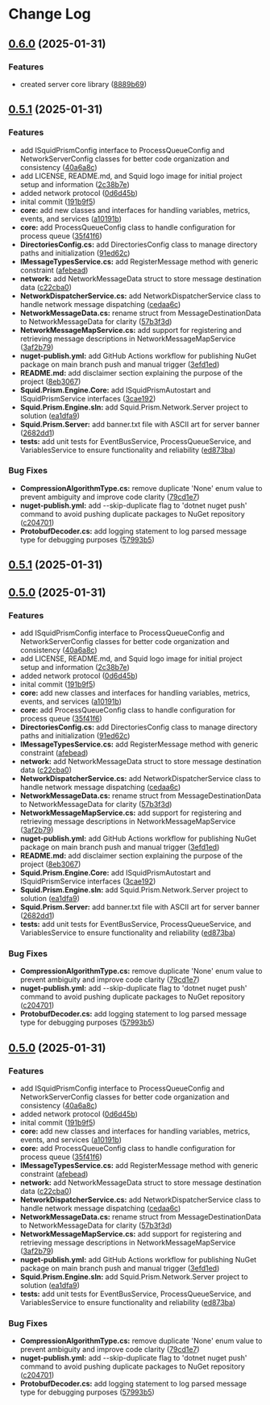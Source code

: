 # Change Log

<a name="0.6.0"></a>
## [0.6.0](https://www.github.com/tgiachi/Squid.Prism.Engine/releases/tag/v0.6.0) (2025-01-31)

### Features

* created server core library ([8889b69](https://www.github.com/tgiachi/Squid.Prism.Engine/commit/8889b696933fb989b68010c2260251444940cf2b))

<a name="0.5.1"></a>
## [0.5.1](https://www.github.com/tgiachi/Squid.Prism.Engine/releases/tag/v0.5.1) (2025-01-31)

### Features

* add ISquidPrismConfig interface to ProcessQueueConfig and NetworkServerConfig classes for better code organization and consistency ([40a6a8c](https://www.github.com/tgiachi/Squid.Prism.Engine/commit/40a6a8ca4b9f48c3a9705ebecb3f83cad0b31c94))
* add LICENSE, README.md, and Squid logo image for initial project setup and information ([2c38b7e](https://www.github.com/tgiachi/Squid.Prism.Engine/commit/2c38b7e45f3fe677debf2d3fc773ea641eafff59))
* added network protocol ([0d6d45b](https://www.github.com/tgiachi/Squid.Prism.Engine/commit/0d6d45ba1417a34f4bf434e0e06d7e935b246b5c))
* inital commit ([191b9f5](https://www.github.com/tgiachi/Squid.Prism.Engine/commit/191b9f579af9424805565086684a16d8cf4091cb))
* **core:** add new classes and interfaces for handling variables, metrics, events, and services ([a10191b](https://www.github.com/tgiachi/Squid.Prism.Engine/commit/a10191bf0f950ff43df74c3a60f83310ae4a6fbc))
* **core:** add ProcessQueueConfig class to handle configuration for process queue ([35f41f6](https://www.github.com/tgiachi/Squid.Prism.Engine/commit/35f41f61cfa75089ab0c9b4ec5062b6da08ac395))
* **DirectoriesConfig.cs:** add DirectoriesConfig class to manage directory paths and initialization ([91ed62c](https://www.github.com/tgiachi/Squid.Prism.Engine/commit/91ed62cbfd8c9c0e54c3394999c49dc677ea27fa))
* **IMessageTypesService.cs:** add RegisterMessage method with generic constraint ([afebead](https://www.github.com/tgiachi/Squid.Prism.Engine/commit/afebead56e0be3620fdf223f0e71ca54fcbe523b))
* **network:** add NetworkMessageData struct to store message destination data ([c22cba0](https://www.github.com/tgiachi/Squid.Prism.Engine/commit/c22cba0db2fb9d61ae7cdc851d8fff93bd575443))
* **NetworkDispatcherService.cs:** add NetworkDispatcherService class to handle network message dispatching ([cedaa6c](https://www.github.com/tgiachi/Squid.Prism.Engine/commit/cedaa6c7ee2907f0ec647099d07737b04e337cba))
* **NetworkMessageData.cs:** rename struct from MessageDestinationData to NetworkMessageData for clarity ([57b3f3d](https://www.github.com/tgiachi/Squid.Prism.Engine/commit/57b3f3d98b596f17311f06229ae1ab18fee93445))
* **NetworkMessageMapService.cs:** add support for registering and retrieving message descriptions in NetworkMessageMapService ([3af2b79](https://www.github.com/tgiachi/Squid.Prism.Engine/commit/3af2b79349016d84ff731a14692480d829222103))
* **nuget-publish.yml:** add GitHub Actions workflow for publishing NuGet package on main branch push and manual trigger ([3efd1ed](https://www.github.com/tgiachi/Squid.Prism.Engine/commit/3efd1edb7ed98860c9e1a19eddca0ae7caaf5e48))
* **README.md:** add disclaimer section explaining the purpose of the project ([8eb3067](https://www.github.com/tgiachi/Squid.Prism.Engine/commit/8eb30675b6cca306cb2886e3facbb843686c32a5))
* **Squid.Prism.Engine.Core:** add ISquidPrismAutostart and ISquidPrismService interfaces ([3cae192](https://www.github.com/tgiachi/Squid.Prism.Engine/commit/3cae192a3b2a376f3affb67ee7b4ea5859876bfb))
* **Squid.Prism.Engine.sln:** add Squid.Prism.Network.Server project to solution ([ea1dfa9](https://www.github.com/tgiachi/Squid.Prism.Engine/commit/ea1dfa9ecbfe9b4e578bb552cef95c04a249e48d))
* **Squid.Prism.Server:** add banner.txt file with ASCII art for server banner ([2682dd1](https://www.github.com/tgiachi/Squid.Prism.Engine/commit/2682dd125c1f84c8419fddeceb579c36916d1b01))
* **tests:** add unit tests for EventBusService, ProcessQueueService, and VariablesService to ensure functionality and reliability ([ed873ba](https://www.github.com/tgiachi/Squid.Prism.Engine/commit/ed873ba2adb599351acc262e8eaa3083a6ae4785))

### Bug Fixes

* **CompressionAlgorithmType.cs:** remove duplicate 'None' enum value to prevent ambiguity and improve code clarity ([79cd1e7](https://www.github.com/tgiachi/Squid.Prism.Engine/commit/79cd1e7cc3d353f98710c2598e56bbf255b7bbf9))
* **nuget-publish.yml:** add --skip-duplicate flag to 'dotnet nuget push' command to avoid pushing duplicate packages to NuGet repository ([c204701](https://www.github.com/tgiachi/Squid.Prism.Engine/commit/c204701de8b306738024b3d6b7db1cbcf0310f15))
* **ProtobufDecoder.cs:** add logging statement to log parsed message type for debugging purposes ([57993b5](https://www.github.com/tgiachi/Squid.Prism.Engine/commit/57993b5ef183a217dde9e2eaf78872ff2a5a182d))

<a name="0.5.1"></a>
## [0.5.1](https://www.github.com/tgiachi/Squid.Prism.Engine/releases/tag/v0.5.1) (2025-01-31)

<a name="0.5.0"></a>
## [0.5.0](https://www.github.com/tgiachi/Squid.Prism.Engine/releases/tag/v0.5.0) (2025-01-31)

### Features

* add ISquidPrismConfig interface to ProcessQueueConfig and NetworkServerConfig classes for better code organization and consistency ([40a6a8c](https://www.github.com/tgiachi/Squid.Prism.Engine/commit/40a6a8ca4b9f48c3a9705ebecb3f83cad0b31c94))
* add LICENSE, README.md, and Squid logo image for initial project setup and information ([2c38b7e](https://www.github.com/tgiachi/Squid.Prism.Engine/commit/2c38b7e45f3fe677debf2d3fc773ea641eafff59))
* added network protocol ([0d6d45b](https://www.github.com/tgiachi/Squid.Prism.Engine/commit/0d6d45ba1417a34f4bf434e0e06d7e935b246b5c))
* inital commit ([191b9f5](https://www.github.com/tgiachi/Squid.Prism.Engine/commit/191b9f579af9424805565086684a16d8cf4091cb))
* **core:** add new classes and interfaces for handling variables, metrics, events, and services ([a10191b](https://www.github.com/tgiachi/Squid.Prism.Engine/commit/a10191bf0f950ff43df74c3a60f83310ae4a6fbc))
* **core:** add ProcessQueueConfig class to handle configuration for process queue ([35f41f6](https://www.github.com/tgiachi/Squid.Prism.Engine/commit/35f41f61cfa75089ab0c9b4ec5062b6da08ac395))
* **DirectoriesConfig.cs:** add DirectoriesConfig class to manage directory paths and initialization ([91ed62c](https://www.github.com/tgiachi/Squid.Prism.Engine/commit/91ed62cbfd8c9c0e54c3394999c49dc677ea27fa))
* **IMessageTypesService.cs:** add RegisterMessage method with generic constraint ([afebead](https://www.github.com/tgiachi/Squid.Prism.Engine/commit/afebead56e0be3620fdf223f0e71ca54fcbe523b))
* **network:** add NetworkMessageData struct to store message destination data ([c22cba0](https://www.github.com/tgiachi/Squid.Prism.Engine/commit/c22cba0db2fb9d61ae7cdc851d8fff93bd575443))
* **NetworkDispatcherService.cs:** add NetworkDispatcherService class to handle network message dispatching ([cedaa6c](https://www.github.com/tgiachi/Squid.Prism.Engine/commit/cedaa6c7ee2907f0ec647099d07737b04e337cba))
* **NetworkMessageData.cs:** rename struct from MessageDestinationData to NetworkMessageData for clarity ([57b3f3d](https://www.github.com/tgiachi/Squid.Prism.Engine/commit/57b3f3d98b596f17311f06229ae1ab18fee93445))
* **NetworkMessageMapService.cs:** add support for registering and retrieving message descriptions in NetworkMessageMapService ([3af2b79](https://www.github.com/tgiachi/Squid.Prism.Engine/commit/3af2b79349016d84ff731a14692480d829222103))
* **nuget-publish.yml:** add GitHub Actions workflow for publishing NuGet package on main branch push and manual trigger ([3efd1ed](https://www.github.com/tgiachi/Squid.Prism.Engine/commit/3efd1edb7ed98860c9e1a19eddca0ae7caaf5e48))
* **README.md:** add disclaimer section explaining the purpose of the project ([8eb3067](https://www.github.com/tgiachi/Squid.Prism.Engine/commit/8eb30675b6cca306cb2886e3facbb843686c32a5))
* **Squid.Prism.Engine.Core:** add ISquidPrismAutostart and ISquidPrismService interfaces ([3cae192](https://www.github.com/tgiachi/Squid.Prism.Engine/commit/3cae192a3b2a376f3affb67ee7b4ea5859876bfb))
* **Squid.Prism.Engine.sln:** add Squid.Prism.Network.Server project to solution ([ea1dfa9](https://www.github.com/tgiachi/Squid.Prism.Engine/commit/ea1dfa9ecbfe9b4e578bb552cef95c04a249e48d))
* **Squid.Prism.Server:** add banner.txt file with ASCII art for server banner ([2682dd1](https://www.github.com/tgiachi/Squid.Prism.Engine/commit/2682dd125c1f84c8419fddeceb579c36916d1b01))
* **tests:** add unit tests for EventBusService, ProcessQueueService, and VariablesService to ensure functionality and reliability ([ed873ba](https://www.github.com/tgiachi/Squid.Prism.Engine/commit/ed873ba2adb599351acc262e8eaa3083a6ae4785))

### Bug Fixes

* **CompressionAlgorithmType.cs:** remove duplicate 'None' enum value to prevent ambiguity and improve code clarity ([79cd1e7](https://www.github.com/tgiachi/Squid.Prism.Engine/commit/79cd1e7cc3d353f98710c2598e56bbf255b7bbf9))
* **nuget-publish.yml:** add --skip-duplicate flag to 'dotnet nuget push' command to avoid pushing duplicate packages to NuGet repository ([c204701](https://www.github.com/tgiachi/Squid.Prism.Engine/commit/c204701de8b306738024b3d6b7db1cbcf0310f15))
* **ProtobufDecoder.cs:** add logging statement to log parsed message type for debugging purposes ([57993b5](https://www.github.com/tgiachi/Squid.Prism.Engine/commit/57993b5ef183a217dde9e2eaf78872ff2a5a182d))

<a name="0.5.0"></a>
## [0.5.0](https://www.github.com/tgiachi/Squid.Prism.Engine/releases/tag/v0.5.0) (2025-01-31)

### Features

* add ISquidPrismConfig interface to ProcessQueueConfig and NetworkServerConfig classes for better code organization and consistency ([40a6a8c](https://www.github.com/tgiachi/Squid.Prism.Engine/commit/40a6a8ca4b9f48c3a9705ebecb3f83cad0b31c94))
* added network protocol ([0d6d45b](https://www.github.com/tgiachi/Squid.Prism.Engine/commit/0d6d45ba1417a34f4bf434e0e06d7e935b246b5c))
* inital commit ([191b9f5](https://www.github.com/tgiachi/Squid.Prism.Engine/commit/191b9f579af9424805565086684a16d8cf4091cb))
* **core:** add new classes and interfaces for handling variables, metrics, events, and services ([a10191b](https://www.github.com/tgiachi/Squid.Prism.Engine/commit/a10191bf0f950ff43df74c3a60f83310ae4a6fbc))
* **core:** add ProcessQueueConfig class to handle configuration for process queue ([35f41f6](https://www.github.com/tgiachi/Squid.Prism.Engine/commit/35f41f61cfa75089ab0c9b4ec5062b6da08ac395))
* **IMessageTypesService.cs:** add RegisterMessage method with generic constraint ([afebead](https://www.github.com/tgiachi/Squid.Prism.Engine/commit/afebead56e0be3620fdf223f0e71ca54fcbe523b))
* **network:** add NetworkMessageData struct to store message destination data ([c22cba0](https://www.github.com/tgiachi/Squid.Prism.Engine/commit/c22cba0db2fb9d61ae7cdc851d8fff93bd575443))
* **NetworkDispatcherService.cs:** add NetworkDispatcherService class to handle network message dispatching ([cedaa6c](https://www.github.com/tgiachi/Squid.Prism.Engine/commit/cedaa6c7ee2907f0ec647099d07737b04e337cba))
* **NetworkMessageData.cs:** rename struct from MessageDestinationData to NetworkMessageData for clarity ([57b3f3d](https://www.github.com/tgiachi/Squid.Prism.Engine/commit/57b3f3d98b596f17311f06229ae1ab18fee93445))
* **NetworkMessageMapService.cs:** add support for registering and retrieving message descriptions in NetworkMessageMapService ([3af2b79](https://www.github.com/tgiachi/Squid.Prism.Engine/commit/3af2b79349016d84ff731a14692480d829222103))
* **nuget-publish.yml:** add GitHub Actions workflow for publishing NuGet package on main branch push and manual trigger ([3efd1ed](https://www.github.com/tgiachi/Squid.Prism.Engine/commit/3efd1edb7ed98860c9e1a19eddca0ae7caaf5e48))
* **Squid.Prism.Engine.sln:** add Squid.Prism.Network.Server project to solution ([ea1dfa9](https://www.github.com/tgiachi/Squid.Prism.Engine/commit/ea1dfa9ecbfe9b4e578bb552cef95c04a249e48d))
* **tests:** add unit tests for EventBusService, ProcessQueueService, and VariablesService to ensure functionality and reliability ([ed873ba](https://www.github.com/tgiachi/Squid.Prism.Engine/commit/ed873ba2adb599351acc262e8eaa3083a6ae4785))

### Bug Fixes

* **CompressionAlgorithmType.cs:** remove duplicate 'None' enum value to prevent ambiguity and improve code clarity ([79cd1e7](https://www.github.com/tgiachi/Squid.Prism.Engine/commit/79cd1e7cc3d353f98710c2598e56bbf255b7bbf9))
* **nuget-publish.yml:** add --skip-duplicate flag to 'dotnet nuget push' command to avoid pushing duplicate packages to NuGet repository ([c204701](https://www.github.com/tgiachi/Squid.Prism.Engine/commit/c204701de8b306738024b3d6b7db1cbcf0310f15))
* **ProtobufDecoder.cs:** add logging statement to log parsed message type for debugging purposes ([57993b5](https://www.github.com/tgiachi/Squid.Prism.Engine/commit/57993b5ef183a217dde9e2eaf78872ff2a5a182d))

